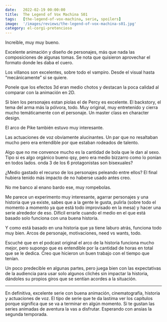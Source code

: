 ```yaml
---
date:   2022-02-19 00:00:00
title:  The Legend of Vox Machina S01
tags:   [the-legend-of-vox-machina, serie, spoilers]
image:  '/images/reviews/the-legend-of-vox-machina-s01.jpg'
category: el-corgi-pretencioso
---
```

Increible, muy muy bueno. 

Excelente animación y diseño de personajes, más que nada las composiciones de algunas tomas. Se nota que quisieron aprovechar el formato donde les daba el cuero.

Los villanos son excelentes, sobre todo el vampiro. Desde el visual hasta “mecánicamente” si se quiere.

Ponele que los efectos 3d eran medio chotos y destacan la poca calidad al comparar con la animación en 2D.

Si bien los personajes estan piolas el de Percy es excelente. El backstory, el tema del arma más la pólvora, todo. Muy original, muy entretenido y cierra mucho temáticamente con el personaje. Un master class en character design.

El arco de Pike también estuvo muy interesante.

Las actuaciones de voz obviamente alucinantes. Un par que no resaltaban mucho pero era entendible por que estaban rodeados de talento.

Algo que no me convence mucho es la cantidad de bola que le dan al sexo. Tipo si es algo orgánico bueno qsy, pero era medio bizzarro como lo ponían en todos lados. onda 3 de los 6 protagonistas son bisexuales?

¿Medio gastado el recurso de los personajes peleando entre ellos? El final hubiera tenido más impacto de no haberse usado antes creo.

No me banco al enano bardo ese, muy rompebolas.

Me parece un experimento muy interesante, agarrar personajes y una historia que ya existe, sabes que a la gente le gusta, pulirla (sobre todo el momento a momento ya que está todo improvisado en la mesa) y hacer una serie alrededor de eso. Difícil errarle cuando el medio en el que está basado solo funciona con una buena historia.

Y como está basado en una historia que ya tiene laburo atrás, funciona todo muy bien. Arcos de personaje, motivaciones, need vs wants, todo.

Escuché que en el podcast original el arco de la historia funciona mucho mejor, pero supongo que es entendible por la cantidad de horas en total que se le dedica. Creo que hicieron un buen trabajo con el tiempo que tenían.

Un poco predecible en algunas partes, pero juega bien con las expectativas de la audiencia para usar solo algunos clichés sin impactar la historia, dándoles su propios giros que se sentían acordes a la situación.

<hr>

En definitiva, excelente serie con buena animación, cinematografía, historia y actuaciones de voz. El tipo de serie que te da lastima ver los capítulos porque significa que se va a terminar en algún momento. Si te gustan las series animadas de aventura la vas a disfrutar. Esperando con ansias la segunda temporada.
